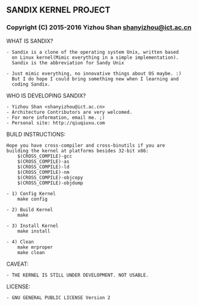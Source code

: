 ##			SANDIX KERNEL PROJECT
###	Copyright (C) 2015-2016 Yizhou Shan <shanyizhou@ict.ac.cn>

WHAT IS SANDIX?

	- Sandix is a clone of the operating system Unix, written based
	  on Linux kernel(Mimic everything in a simple implementation).
	  Sandix is the abbreviation for Sandy Unix

	- Just mimic everything, no innovative things about OS maybe. :)
	  But I do hope I could bring something new when I learning and
	  coding Sandix.

WHO IS DEVELOPING SANDIX?

	- Yizhou Shan <shanyizhou@ict.ac.cn>
	- Architecture Contributors are very welcomed.
	- For more information, email me. ;)
	- Personal site: http://qiuqiuxu.com

BUILD INSTRUCTIONS:
	
	Hope you have cross-compiler and cross-binutils if you are
	building the kernel at platforms besides 32-bit x86:
		$(CROSS_COMPILE)-gcc
		$(CROSS_COMPILE)-as
		$(CROSS_COMPILE)-ld
		$(CROSS_COMPILE)-nm
		$(CROSS_COMPILE)-objcopy
		$(CROSS_COMPILE)-objdump

	- 1) Config Kernel
		make config
	
	- 2) Build Kernel
		make
	
	- 3) Install Kernel
		make install

	- 4) Clean
		make mrproper
		make clean

CAVEAT:

	- THE KERNEL IS STILL UNDER DEVELOPMENT. NOT USABLE.

LICENSE:

	- GNU GENERAL PUBLIC LICENSE Version 2
